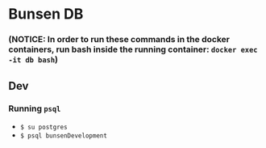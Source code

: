 Bunsen DB
==========

### (NOTICE: In order to run these commands in the docker containers, run bash inside the running container: `docker exec -it db bash`)

## Dev

### Running `psql`
  * `$ su postgres`
  * `$ psql bunsenDevelopment`

